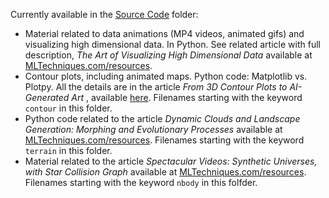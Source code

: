 Currently available in the <a href="https://github.com/VincentGranville/Visualizations/tree/main/Source-Code">Source Code</a> folder:
<ul>
<li> Material related to data animations (MP4 videos, animated gifs) and visualizing high dimensional data. In Python. See related article with full description, <em>The Art of Visualizing High Dimensional Data</em> available at <a href="https://MLTechniques.com/resources">MLTechniques.com/resources</a>.</li>
  <li>Contour plots, including animated maps. Python code: Matplotlib vs. Plotpy. All the details are in the article <em>From 3D Contour Plots to AI-Generated Art
</em>, available <a href="https://mltblog.com/3MX5GrM">here</a>. Filenames starting with the keyword <code>contour</code> in this folder. </li>
<li>Python code related to the article <em>Dynamic Clouds and Landscape Generation: Morphing and Evolutionary Processes</em> available at <a href="https://MLTechniques.com/resources">MLTechniques.com/resources</a>. Filenames starting with the keyword <code>terrain</code> in this folder.</li>
<li>Material related to the article <em>Spectacular Videos: Synthetic Universes, with Star Collision Graph</em> available at <a href="https://MLTechniques.com/resources">MLTechniques.com/resources</a>. Filenames starting with the keyword <code>nbody</code> in this folfder.</li>
</ul>
